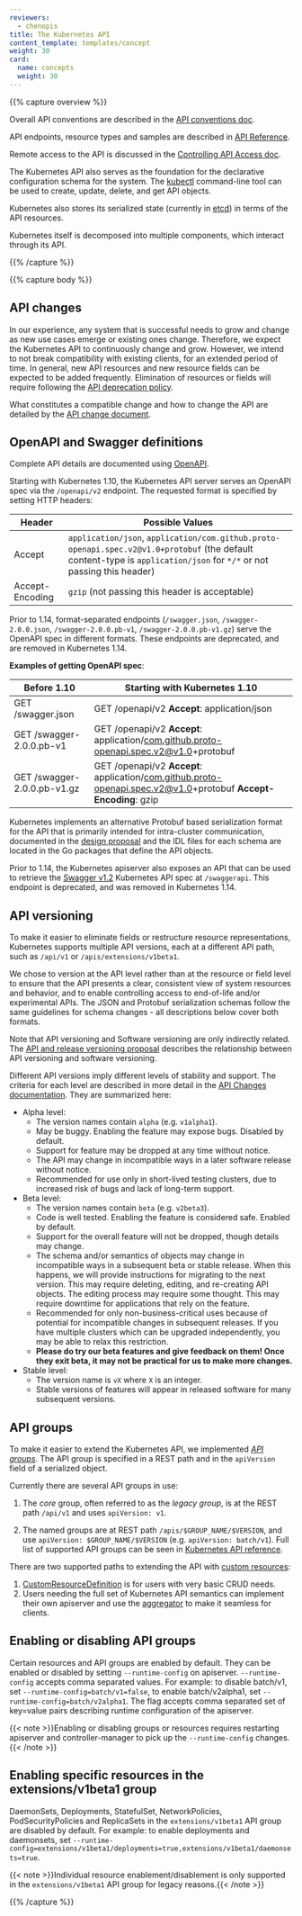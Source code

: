 ```yaml
---
reviewers:
  - chenopis
title: The Kubernetes API
content_template: templates/concept
weight: 30
card:
  name: concepts
  weight: 30
---
```


{{% capture overview %}}

Overall API conventions are described in the
[API conventions doc](https://git.k8s.io/community/contributors/devel/sig-architecture/api-conventions.md).

API endpoints, resource types and samples are described in
[API Reference](/docs/reference).

Remote access to the API is discussed in the
[Controlling API Access doc](/docs/reference/access-authn-authz/controlling-access/).

The Kubernetes API also serves as the foundation for the declarative
configuration schema for the system. The
[kubectl](/docs/reference/kubectl/overview/) command-line tool can be used to
create, update, delete, and get API objects.

Kubernetes also stores its serialized state (currently in
[etcd](https://coreos.com/docs/distributed-configuration/getting-started-with-etcd/))
in terms of the API resources.

Kubernetes itself is decomposed into multiple components, which interact through
its API.

{{% /capture %}}

{{% capture body %}}

## API changes

In our experience, any system that is successful needs to grow and change as new
use cases emerge or existing ones change. Therefore, we expect the Kubernetes
API to continuously change and grow. However, we intend to not break
compatibility with existing clients, for an extended period of time. In general,
new API resources and new resource fields can be expected to be added
frequently. Elimination of resources or fields will require following the
[API deprecation policy](/docs/reference/using-api/deprecation-policy/).

What constitutes a compatible change and how to change the API are detailed by
the
[API change document](https://git.k8s.io/community/contributors/devel/sig-architecture/api_changes.md).

## OpenAPI and Swagger definitions

Complete API details are documented using [OpenAPI](https://www.openapis.org/).

Starting with Kubernetes 1.10, the Kubernetes API server serves an OpenAPI spec
via the `/openapi/v2` endpoint. The requested format is specified by setting
HTTP headers:

| Header          | Possible Values                                                                                                                                                        |
| --------------- | ---------------------------------------------------------------------------------------------------------------------------------------------------------------------- |
| Accept          | `application/json`, `application/com.github.proto-openapi.spec.v2@v1.0+protobuf` (the default content-type is `application/json` for `*/*` or not passing this header) |
| Accept-Encoding | `gzip` (not passing this header is acceptable)                                                                                                                         |

Prior to 1.14, format-separated endpoints (`/swagger.json`,
`/swagger-2.0.0.json`, `/swagger-2.0.0.pb-v1`, `/swagger-2.0.0.pb-v1.gz`) serve
the OpenAPI spec in different formats. These endpoints are deprecated, and are
removed in Kubernetes 1.14.

**Examples of getting OpenAPI spec**:

| Before 1.10                 | Starting with Kubernetes 1.10                                                                                    |
| --------------------------- | ---------------------------------------------------------------------------------------------------------------- |
| GET /swagger.json           | GET /openapi/v2 **Accept**: application/json                                                                     |
| GET /swagger-2.0.0.pb-v1    | GET /openapi/v2 **Accept**: application/com.github.proto-openapi.spec.v2@v1.0+protobuf                           |
| GET /swagger-2.0.0.pb-v1.gz | GET /openapi/v2 **Accept**: application/com.github.proto-openapi.spec.v2@v1.0+protobuf **Accept-Encoding**: gzip |

Kubernetes implements an alternative Protobuf based serialization format for the
API that is primarily intended for intra-cluster communication, documented in
the
[design proposal](https://github.com/kubernetes/community/blob/master/contributors/design-proposals/api-machinery/protobuf.md)
and the IDL files for each schema are located in the Go packages that define the
API objects.

Prior to 1.14, the Kubernetes apiserver also exposes an API that can be used to
retrieve the [Swagger v1.2](http://swagger.io/) Kubernetes API spec at
`/swaggerapi`. This endpoint is deprecated, and was removed in Kubernetes 1.14.

## API versioning

To make it easier to eliminate fields or restructure resource representations,
Kubernetes supports multiple API versions, each at a different API path, such as
`/api/v1` or `/apis/extensions/v1beta1`.

We chose to version at the API level rather than at the resource or field level
to ensure that the API presents a clear, consistent view of system resources and
behavior, and to enable controlling access to end-of-life and/or experimental
APIs. The JSON and Protobuf serialization schemas follow the same guidelines for
schema changes - all descriptions below cover both formats.

Note that API versioning and Software versioning are only indirectly related.
The
[API and release versioning proposal](https://git.k8s.io/community/contributors/design-proposals/release/versioning.md)
describes the relationship between API versioning and software versioning.

Different API versions imply different levels of stability and support. The
criteria for each level are described in more detail in the
[API Changes documentation](https://git.k8s.io/community/contributors/devel/sig-architecture/api_changes.md#alpha-beta-and-stable-versions).
They are summarized here:

- Alpha level:
  - The version names contain `alpha` (e.g. `v1alpha1`).
  - May be buggy. Enabling the feature may expose bugs. Disabled by default.
  - Support for feature may be dropped at any time without notice.
  - The API may change in incompatible ways in a later software release without
    notice.
  - Recommended for use only in short-lived testing clusters, due to increased
    risk of bugs and lack of long-term support.
- Beta level:
  - The version names contain `beta` (e.g. `v2beta3`).
  - Code is well tested. Enabling the feature is considered safe. Enabled by
    default.
  - Support for the overall feature will not be dropped, though details may
    change.
  - The schema and/or semantics of objects may change in incompatible ways in a
    subsequent beta or stable release. When this happens, we will provide
    instructions for migrating to the next version. This may require deleting,
    editing, and re-creating API objects. The editing process may require some
    thought. This may require downtime for applications that rely on the
    feature.
  - Recommended for only non-business-critical uses because of potential for
    incompatible changes in subsequent releases. If you have multiple clusters
    which can be upgraded independently, you may be able to relax this
    restriction.
  - **Please do try our beta features and give feedback on them! Once they exit
    beta, it may not be practical for us to make more changes.**
- Stable level:
  - The version name is `vX` where `X` is an integer.
  - Stable versions of features will appear in released software for many
    subsequent versions.

## API groups

To make it easier to extend the Kubernetes API, we implemented
[_API groups_](https://git.k8s.io/community/contributors/design-proposals/api-machinery/api-group.md).
The API group is specified in a REST path and in the `apiVersion` field of a
serialized object.

Currently there are several API groups in use:

1. The _core_ group, often referred to as the _legacy group_, is at the REST
   path `/api/v1` and uses `apiVersion: v1`.

1. The named groups are at REST path `/apis/$GROUP_NAME/$VERSION`, and use
   `apiVersion: $GROUP_NAME/$VERSION` (e.g. `apiVersion: batch/v1`). Full list
   of supported API groups can be seen in
   [Kubernetes API reference](/docs/reference/).

There are two supported paths to extending the API with
[custom resources](/docs/concepts/api-extension/custom-resources/):

1. [CustomResourceDefinition](/docs/tasks/access-kubernetes-api/extend-api-custom-resource-definitions/)
   is for users with very basic CRUD needs.
1. Users needing the full set of Kubernetes API semantics can implement their
   own apiserver and use the
   [aggregator](/docs/tasks/access-kubernetes-api/configure-aggregation-layer/)
   to make it seamless for clients.

## Enabling or disabling API groups

Certain resources and API groups are enabled by default. They can be enabled or
disabled by setting `--runtime-config` on apiserver. `--runtime-config` accepts
comma separated values. For example: to disable batch/v1, set
`--runtime-config=batch/v1=false`, to enable batch/v2alpha1, set
`--runtime-config=batch/v2alpha1`. The flag accepts comma separated set of
key=value pairs describing runtime configuration of the apiserver.

{{< note >}}Enabling or disabling groups or resources requires restarting
apiserver and controller-manager to pick up the `--runtime-config`
changes.{{< /note >}}

## Enabling specific resources in the extensions/v1beta1 group

DaemonSets, Deployments, StatefulSet, NetworkPolicies, PodSecurityPolicies and
ReplicaSets in the `extensions/v1beta1` API group are disabled by default. For
example: to enable deployments and daemonsets, set
`--runtime-config=extensions/v1beta1/deployments=true,extensions/v1beta1/daemonsets=true`.

{{< note >}}Individual resource enablement/disablement is only supported in the
`extensions/v1beta1` API group for legacy reasons.{{< /note >}}

{{% /capture %}}
